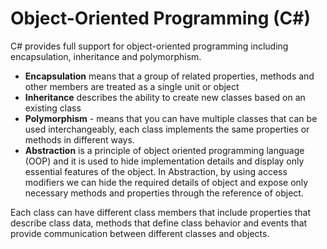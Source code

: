 # Object-Oriented Programming (C#)

C# provides full support for object-oriented programming including encapsulation, inheritance and polymorphism.

- **Encapsulation** means that a group of related properties, methods and other members are treated as a single unit or object
- **Inheritance** describes the ability to create new classes based on an existing class
- **Polymorphism** - means that you can have multiple classes that can be used interchangeably, each class implements the same properties or methods in different ways.
- **Abstraction** is a principle of object oriented programming language (OOP) and it is used to hide implementation details and display only essential features of the object. In Abstraction, by using access modifiers we can hide the required details of object and expose only necessary methods and properties through the reference of object.


Each class can have different class members that include properties that describe class data, methods that define class behavior and events that provide communication between different classes and objects.